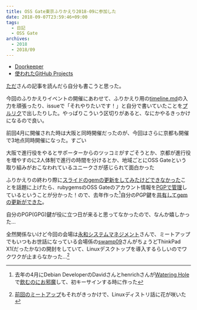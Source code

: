 ```yaml
---
title: OSS Gate東京ふりかえり2018-09に参加した
date: 2018-09-07T23:59:46+09:00
tags:
  - 日記
  - OSS Gate
archives:
  - 2018
  - 2018/09
---
```


* [Doorkeeper](https://oss-gate.doorkeeper.jp/events/79494)
* [使われたGitHub Projects](https://github.com/oss-gate/retrospective/projects/6)

[ただ](http://sho.tdiary.net/20180906.html#p01)さんの記事を読んだら自分も書こうと思った。

今回のふりかえりイベントの開催にあわせて、ふりかえり用の[timeline.md](https://github.com/oss-gate/retrospective/blob/master/2018-09/timeline.md)の入力を頑張ったり、issueで「それやりたいです！」と自分で書いていたことを[プルリク](https://github.com/oss-gate/oss-gate.github.io/pull/81)で出したりした。やっぱりこういう区切りがあると、なにかやるきっかけになるので良い。

前回4月に開催された時は大阪と同時開催だったのが、今回はさらに京都も開催で3地点同時開催になった。すごい

大阪で進行役をやるとサポーターからのツッコミがすごそうとか、京都が進行役を増やすのに2人体制で進行の時間を分けるとか、地域ごとにOSS Gateという取り組みがおこなわれているユニークさが感じられて面白かった

ふりかえりの終わり際に[スライドのgemの更新をしてみたけどできなかった](https://github.com/oss-gate/retrospective/issues/99#issuecomment-418644966)ことを話題に上げたら、rubygemsのOSS Gateのアカウント情報を[PGPで管理](https://github.com/oss-gate/resources/tree/master/account)しているということが分かった！ので、去年作った[^作ったきっかけ]自分のPGP鍵を[共有してgemの更新ができた](https://gitter.im/oss-gate/general?at=5b91e7c91d3a5711b6f725ff)。

自分のPGP(GPG)鍵が役に立つ日が来ると思ってなかったので、なんか嬉しかった…

全然関係ないけど今回の会場は[永和システムマネジメント](https://www.esm.co.jp/)さんで、ミートアップでもいつもお世話になっている会場係の[swamp09](https://github.com/swamp09)さんがちょうどThinkPad X1(だったかな)の開封をしていて、Linuxデスクトップを導入するらしいのでワクワクが止まらなかった…[^前回のミートアップでも]


[^作ったきっかけ]:去年の4月にDebian DeveloperのDavidさんとhenrichさんが[Watering Hole](http://wateringhole.jp/)で[飲むのにお邪魔](https://twitter.com/henrich/status/849858077021020160)して、初キーサインする時に作った
[^前回のミートアップでも]:[前回のミートアップ](https://github.com/oss-gate/workshop/issues/942)もそれがきっかけで、Linuxディストリ話に花が咲いた

